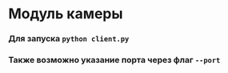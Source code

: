 # Модуль камеры

### Для запуска `python client.py`
### Также возможно указание порта через флаг `--port`
